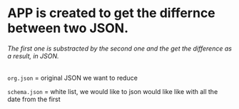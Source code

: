 # APP is created to get the differnce between two JSON.

###### The first one is substracted by the second one and the get the difference as a result, in JSON.


`org.json` = original JSON we want to reduce

`schema.json` = white list, we would like to json would like like with all the date from the first